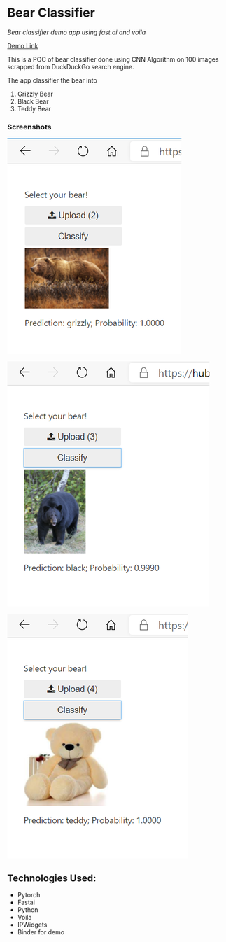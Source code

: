 # Bear Classifier

*Bear classifier demo app using fast.ai and voila*

[Demo Link](https://hub.gke2.mybinder.org/user/vikas-km-bear_classifier-81edp5h3/voila/render/bear_classifier.ipynb?token=FNdiT7FzS3mCIjANlO3kGA)

This is a POC of bear classifier done using CNN Algorithm on 100 images scrapped from DuckDuckGo search engine.

The app classifier the bear into 
1. Grizzly Bear
2. Black Bear
3. Teddy Bear

### Screenshots

![Grizzly](/images/grizzly.png)

![Black](/images/black.png)

![Teddy Bear](/images/teddy.png)

## Technologies Used:
- Pytorch
- Fastai
- Python
- Voila
- IPWidgets
- Binder for demo
